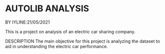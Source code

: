 # AUTOLIB ANALYSIS
BY IYLINE:21/05/2021

This is a project on analysis of an electric car sharing company.

DESCRIPTION
The main objective for this project is analyzing the dataset to aid in understanding the electric car performance.


